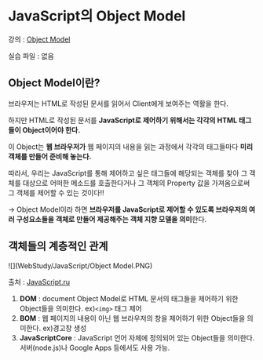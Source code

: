 # JavaScript의 Object Model
강의 : [Object Model](https://www.opentutorials.org/course/1375/6622)

실습 파일 : 없음

## Object Model이란?

브라우저는 HTML로 작성된 문서를 읽어서 Client에게 보여주는 역활을 한다.

하지만 HTML로 작성된 문서를 **JavaScript로 제어하기 위해서는 각각의 HTML 태그들이 Object이어야 한다.**

이 Object는 **웹 브라우저가** 웹 페이지의 내용을 읽는 과정에서 각각의 태그들마다 **미리 객체를 만들어 준비해 놓는다.**

따라서, 우리는 JavaScript를 통해 제어하고 싶은 태그들에 해당되는 객체를 찾아 그 객체를 대상으로 어떠한 메소드를 호출한다거나 그 객체의 Property 값을 가져옴으로써 그 객체를 제어할 수 있는 것이다!!

→ Object Model이라 하면 **브라우저를 JavaScript로 제어할 수 있도록 브라우저의 여러 구성요소들을 객체로 만들어 제공해주는 객체 지향 모델을 의미**한다.

## 객체들의 계층적인 관계

![](WebStudy/JavaScript/Object Model.PNG)

출처 : [JavaScript.ru](http://learn.javascript.ru/browser-environment)

1. **DOM** : document Object Model로 HTML 문서의 태그들을 제어하기 위한 Object들을 의미한다. ex)`<img>` 태그 제어
2. **BOM** : 웹 페이지의 내용이 아닌 웹 브라우저의 창을 제어하기 위한 Object들을 의미한다. ex)경고창 생성
3. **JavaScriptCore** : JavaScript 언어 자체에 정의되어 있는 Object들을 의미한다. 서버(node.js)나 Google Apps 등에서도 사용 가능.